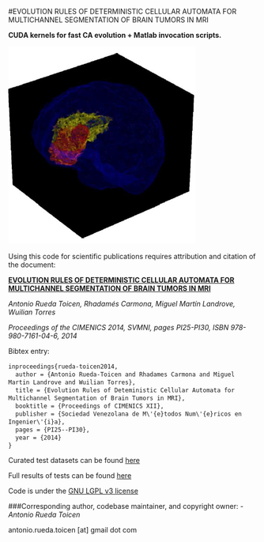 #EVOLUTION RULES OF DETERMINISTIC CELLULAR AUTOMATA FOR MULTICHANNEL SEGMENTATION OF BRAIN TUMORS IN MRI

**CUDA kernels for fast CA evolution + Matlab invocation scripts.** 

![alt text](https://github.com/andandandand/evolution-rules-of-deterministic-ca-for-multichannel-brain/blob/master/3D-GrowCutSegmentation.png "3D GrowCut Segmentation")

Using this code for scientific publications requires attribution and citation of the document:

[**EVOLUTION RULES OF DETERMINISTIC CELLULAR AUTOMATA FOR MULTICHANNEL SEGMENTATION OF BRAIN TUMORS IN MRI**](https://www.researchgate.net/publication/259312444_Evolution_Rules_of_Deterministic_Cellular_Automata_for_Multichannel_Segmentation_of_Brain_Tumors_in_MRI "Download in ResearchGate")



*Antonio Rueda Toicen,*
*Rhadamés Carmona,*
*Miguel Martín Landrove,*
*Wuilian Torres*

*Proceedings of the CIMENICS 2014, SVMNI, pages PI25-PI30, ISBN 978-980-7161-04-6, 2014*

Bibtex entry:
```
inproceedings{rueda-toicen2014,
  author = {Antonio Rueda-Toicen and Rhadames Carmona and Miguel Martin Landrove and Wuilian Torres},
  title = {Evolution Rules of Deteministic Cellular Automata for Multichannel Segmentation of Brain Tumors in MRI},
  booktitle = {Proceedings of CIMENICS XII},
  publisher = {Sociedad Venezolana de M\'{e}todos Num\'{e}ricos en Ingenier\'{i}a},
  pages = {PI25--PI30},
  year = {2014}
}
```


Curated test datasets can be found [here](http://bit.ly/1ns1g8k)

Full results of tests can be found [here](http://bit.ly/1vddjyc)

Code is under the [GNU LGPL v3 license](http://www.gnu.org/licenses/lgpl.html)

###Corresponding author, codebase maintainer, and copyright owner:
-*Antonio Rueda Toicen*

 antonio.rueda.toicen [at]  gmail dot com
